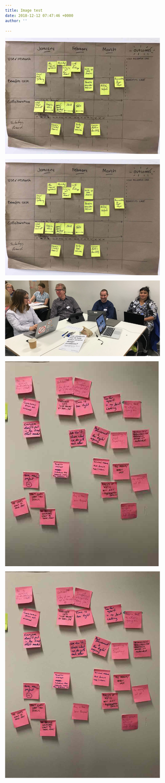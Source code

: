 ```yaml
---
title: Image test
date: 2018-12-12 07:47:46 +0000
author: ''

---
```

![](/uploads/workplan_small.jpg)

![](/uploads/workplan_larger.jpg)

![](/uploads/group.jpg)

![](/uploads/fears_small.jpg)

![](/uploads/fears_larger.jpg)